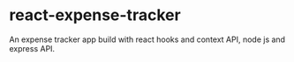 # react-expense-tracker
An expense tracker app build with react hooks and context API, node js and express API.

